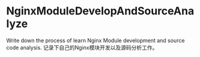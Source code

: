 # NginxModuleDevelopAndSourceAnalyze
Write down the process of learn Nginx Module development and source code analysis.
记录下自己的Nginx模块开发以及源码分析工作。
